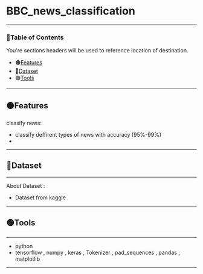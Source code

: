 # BBC_news_classification
----
### 📑Table of Contents
You're sections headers will be used to reference location of destination.

- 🟠[Features](#Features)
- 🔵[Dataset](#Dataset)
- 🟢[Tools](#Tools)

---

## 🟠Features

classify news: 

- classify deffirent types of news with accuracy (95%-99%)
- 
---

## 🔵Dataset
----
About Dataset : 
- Dataset from kaggle 
----

## 🟢Tools
----
- python
- tensorflow , numpy , keras , Tokenizer , pad_sequences , pandas , matplotlib
----

